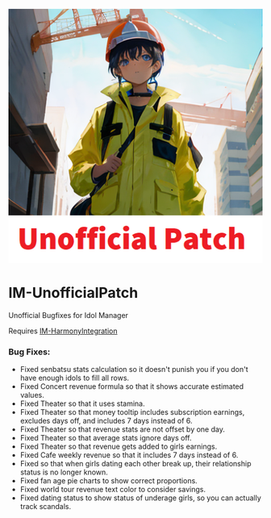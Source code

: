 <p align="center">
  <img src="mod%20assets/thumb.png?raw=true" />
</p>

# IM-UnofficialPatch
Unofficial Bugfixes for Idol Manager

Requires [IM-HarmonyIntegration](https://github.com/ui3TD/IM-HarmonyIntegration)

### Bug Fixes:
- Fixed senbatsu stats calculation so it doesn't punish you if you don't have enough idols to fill all rows.
- Fixed Concert revenue formula so that it shows accurate estimated values.
- Fixed Theater so that it uses stamina.
- Fixed Theater so that money tooltip includes subscription earnings, excludes days off, and includes 7 days instead of 6.
- Fixed Theater so that revenue stats are not offset by one day.
- Fixed Theater so that average stats ignore days off.
- Fixed Theater so that revenue gets added to girls earnings.
- Fixed Cafe weekly revenue so that it includes 7 days instead of 6.
- Fixed so that when girls dating each other break up, their relationship status is no longer known.
- Fixed fan age pie charts to show correct proportions.
- Fixed world tour revenue text color to consider savings.
- Fixed dating status to show status of underage girls, so you can actually track scandals.
